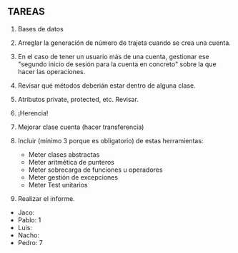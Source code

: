 ## TAREAS
1. Bases de datos 

2. Arreglar la generación de número de trajeta cuando se crea una cuenta.

3. En el caso de tener un usuario más de una cuenta, gestionar ese "segundo inicio de sesión para la cuenta en concreto" sobre la que hacer las operaciones. 

4. Revisar qué métodos deberián estar dentro de alguna clase.

5. Atributos private, protected, etc. Revisar.

6. ¡Herencia!

7. Mejorar clase cuenta (hacer transferencia) 

8. Incluir (mínimo 3 porque es obligatorio) de estas herramientas:
   - Meter clases abstractas
   - Meter aritmética de punteros
   - Meter sobrecarga de funciones u operadores
   - Meter gestión de excepciones
   - Meter Test unitarios

9. Realizar el informe.


* Jaco:
* Pablo: 1
* Luis:
* Nacho:
* Pedro: 7

